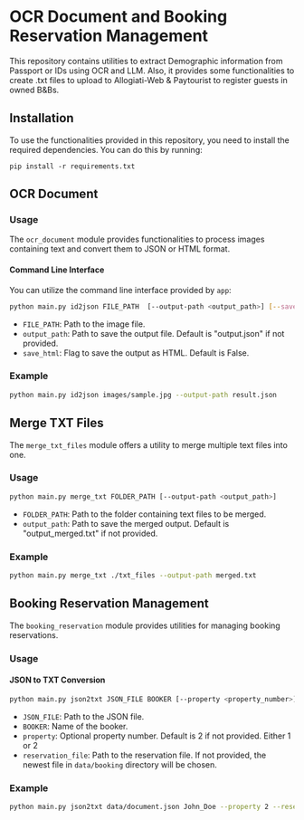 
# OCR Document and Booking Reservation Management

This repository contains utilities to extract Demographic information from Passport or IDs using OCR and LLM.
Also, it provides some functionalities to create .txt files to upload to Allogiati-Web & Paytourist to register guests in owned B&Bs.

## Installation

To use the functionalities provided in this repository, you need to install the required dependencies. You can do this by running:

```
pip install -r requirements.txt
```

## OCR Document

### Usage

The `ocr_document` module provides functionalities to process images containing text and convert them to JSON or HTML format.

#### Command Line Interface

You can utilize the command line interface provided by `app`:

```bash
python main.py id2json FILE_PATH  [--output-path <output_path>] [--save-html]
```

- `FILE_PATH`: Path to the image file.
- `output_path`: Path to save the output file. Default is "output.json" if not provided.
- `save_html`: Flag to save the output as HTML. Default is False.

### Example

```bash
python main.py id2json images/sample.jpg --output-path result.json
```

## Merge TXT Files

The `merge_txt_files` module offers a utility to merge multiple text files into one.

### Usage

```bash
python main.py merge_txt FOLDER_PATH [--output-path <output_path>]
```

- `FOLDER_PATH`: Path to the folder containing text files to be merged.
- `output_path`: Path to save the merged output. Default is "output_merged.txt" if not provided.

### Example

```bash
python main.py merge_txt ./txt_files --output-path merged.txt
```

## Booking Reservation Management

The `booking_reservation` module provides utilities for managing booking reservations.

### Usage

#### JSON to TXT Conversion

```bash
python main.py json2txt JSON_FILE BOOKER [--property <property_number>] [--reservation-file <reservation_file>]
```

- `JSON_FILE`: Path to the JSON file.
- `BOOKER`: Name of the booker.
- `property`: Optional property number. Default is 2 if not provided. Either 1 or 2
- `reservation_file`: Path to the reservation file. If not provided, the newest file in `data/booking` directory will be chosen.

### Example

```bash
python main.py json2txt data/document.json John_Doe --property 2 --reservation-file data/booking/reservation.xls
```
